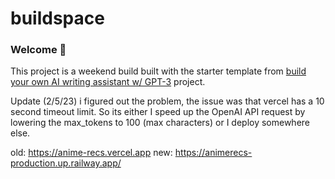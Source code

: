# buildspace

### Welcome 👋

This project is a weekend build built with the starter template from [build your own AI writing assistant w/ GPT-3](https://buildspace.so/builds/ai-writer) project.

Update (2/5/23) i figured out the problem, the issue was that vercel has a 10 second timeout limit. So its either I speed up the OpenAI API request by lowering the max_tokens to 100 (max characters) or I deploy somewhere else. 

old: https://anime-recs.vercel.app
new: https://animerecs-production.up.railway.app/
